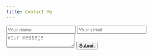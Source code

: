 ```yaml
---
title: Contact Me
---
```


<script src="https://ajax.googleapis.com/ajax/libs/jquery/3.3.1/jquery.min.js"></script>
<script>var submitted=false;</script>
<form name="gform" id="gform" enctype="text/plain" action="https://docs.google.com/forms/d/e/1FAIpQLScyd65htFieKpG3IqoniOjk8h8TT8tBE3VDOp0Gkgk885fzbg/formResponse?" target="hidden_iframe" onsubmit="submitted=true;"">
  <input type="text" name="entry.1552158216" id="entry.1552158216" placeholder="Your name">
  <input type="text" name="entry.412481596" id="entry.412481596" placeholder="Your email">
  <textarea name="entry.1145450026" id="entry.1145450026" placeholder="Your message"></textarea>
  <button type="submit">Submit</button>
</form>

<iframe name="hidden_iframe" id="hidden_iframe" style="display:none;" onload="if(submitted) {}"></iframe>
<script type="text/javascript">
$('#gform').on('submit', function(e) {
  $('#gform *').fadeOut(2000);
  $('#gform').prepend('Thank you for your submission! You will be redirected shortly');
  });
function Redirect() 
{  
window.location="./"; 
} 
setTimeout('Redirect()', 4000);  
</script>